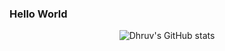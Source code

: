 ### Hello World

<p align="center">
  <img src="https://github-readme-stats.vercel.app/api?username=DhruvBhirud&show_icons=true" alt="Dhruv's GitHub stats"></img>
</p>